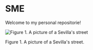 # SME
Welcome to my personal repositorie! 


![Figure 1. A picture of a Sevilla's street](https://github.com/susanamarquez/DH-sme/blob/caea6b444f381bcf92cfb98766edcd384892defb/At%20Sevilla's%20street)

Figure 1. A picture of a Sevilla's street.
